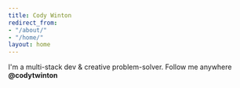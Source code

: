 ```yaml
---
title: Cody Winton
redirect_from:
- "/about/"
- "/home/"
layout: home
---
```


I'm a multi-stack dev & creative problem-solver. Follow me anywhere **@codytwinton**
